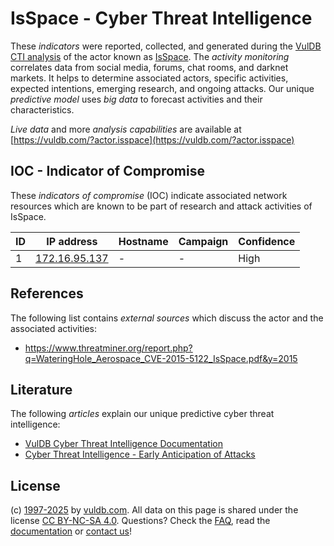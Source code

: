 # IsSpace - Cyber Threat Intelligence

These _indicators_ were reported, collected, and generated during the [VulDB CTI analysis](https://vuldb.com/?kb.cti) of the actor known as [IsSpace](https://vuldb.com/?actor.isspace). The _activity monitoring_ correlates data from social media, forums, chat rooms, and darknet markets. It helps to determine associated actors, specific activities, expected intentions, emerging research, and ongoing attacks. Our unique _predictive model_ uses _big data_ to forecast activities and their characteristics.

_Live data_ and more _analysis capabilities_ are available at [https://vuldb.com/?actor.isspace](https://vuldb.com/?actor.isspace)

## IOC - Indicator of Compromise

These _indicators of compromise_ (IOC) indicate associated network resources which are known to be part of research and attack activities of IsSpace.

ID | IP address | Hostname | Campaign | Confidence
-- | ---------- | -------- | -------- | ----------
1 | [172.16.95.137](https://vuldb.com/?ip.172.16.95.137) | - | - | High

## References

The following list contains _external sources_ which discuss the actor and the associated activities:

* https://www.threatminer.org/report.php?q=WateringHole_Aerospace_CVE-2015-5122_IsSpace.pdf&y=2015

## Literature

The following _articles_ explain our unique predictive cyber threat intelligence:

* [VulDB Cyber Threat Intelligence Documentation](https://vuldb.com/?kb.cti)
* [Cyber Threat Intelligence - Early Anticipation of Attacks](https://www.scip.ch/en/?labs.20201022)

## License

(c) [1997-2025](https://vuldb.com/?kb.changelog) by [vuldb.com](https://vuldb.com/?kb.about). All data on this page is shared under the license [CC BY-NC-SA 4.0](https://creativecommons.org/licenses/by-nc-sa/4.0/). Questions? Check the [FAQ](https://vuldb.com/?kb.faq), read the [documentation](https://vuldb.com/?kb) or [contact us](https://vuldb.com/?contact)!
